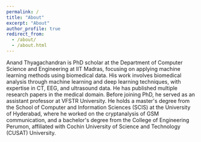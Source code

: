 ```yaml
---
permalink: /
title: "About"
excerpt: "About"
author_profile: true
redirect_from: 
  - /about/
  - /about.html
---
```

Anand Thyagachandran is PhD scholar at the Department of Computer Science and Engineering at IIT Madras, focusing on applying machine learning methods using biomedical data. His work involves biomedical analysis through machine learning and deep learning techniques, with expertise in CT, EEG, and ultrasound data. He has published multiple research papers in the medical domain. Before joining PhD, he served as an assistant professor at VFSTR University. He holds a master's degree from the School of Computer and Information Sciences (SCIS) at the University of Hyderabad, where he worked on the cryptanalysis of GSM communication, and a bachelor's degree from the College of Engineering Perumon, affiliated with Cochin University of Science and Technology (CUSAT) University.

